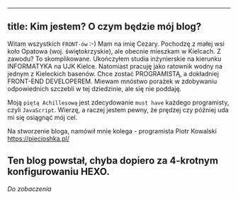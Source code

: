 ----
title: Kim jestem? O czym będzie mój blog?
----

Witam wszystkich `FRONT-ów` :-)
Mam na imię Cezary. Pochodzę z małej wsi koło Opatowa (woj. świętokrzyskie),
ale obecnie mieszkam w Kielcach. Z zawodu? To skomplikowane.
Ukończyłem studia inżynierskie na kierunku INFORMATYKA na UJK Kielce.
Natomiast pracuję jako ratownik wodny na jednym z Kieleckich basenów.
Chce zostać PROGRAMISTĄ, a dokładniej FRONT-END DEVELOPEREM. Miewam
mnóstwo porażek w zdobywaniu odpowiednich szczebli w tej dziedzinie,
ale się nie poddaję.

Moją `piętą Achillesową` jest zdecydowanie `must have` każdego
programisty, czyli `JavaScript`. Wierzę, a raczej jestem pewny, że
prędzej czy później uda mi się osiągnąć mój cel.

Na stworzenie bloga, namówił mnie kolega - programista Piotr Kowalski <https://piecioshka.pl/>

## Ten blog powstał, chyba dopiero za 4-krotnym konfigurowaniu HEXO.

<em>Do zobaczenia</em>

